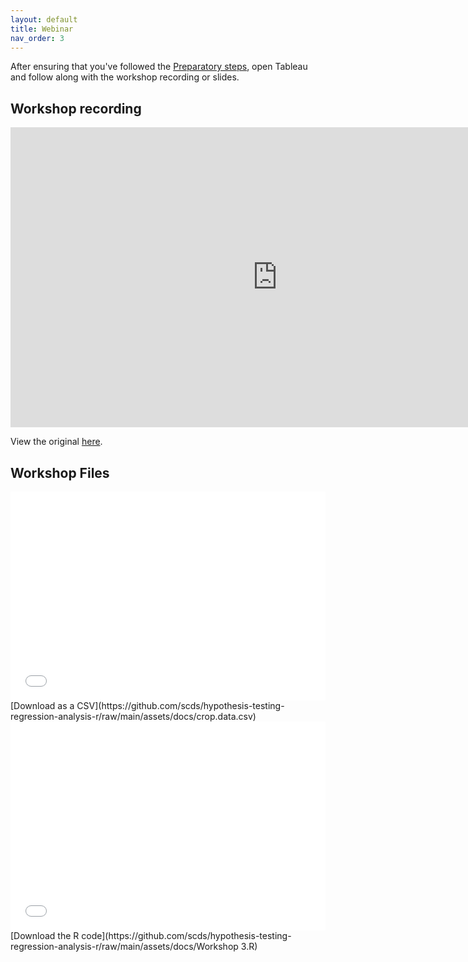 ```yaml
---
layout: default
title: Webinar
nav_order: 3
---
```


After ensuring that you've followed the [Preparatory steps](preparation), open Tableau and follow along with the workshop recording or slides. 

## Workshop recording

<iframe height="480" width="853" allowfullscreen frameborder=0 src="https://echo360.ca/media/79e2ba7b-531d-4e4f-b788-cbb765197458/public"></iframe>

View the original [here](https://echo360.ca/media/79e2ba7b-531d-4e4f-b788-cbb765197458/public).


## Workshop Files 

<div style="position:relative;padding-top:66.25%;">
<iframe src="//docs.google.com/viewer?url=https://github.com/scds/hypothesis-testing-regression-analysis-r/raw/main/assets/docs/crop.data.csv?dl=0&hl=en_US&embedded=true" class="gde-frame" style="position:absolute;top:0;left:0;width:100%;height:100%;border:none;" scrolling="no"></iframe>
</div>
[Download as a CSV](https://github.com/scds/hypothesis-testing-regression-analysis-r/raw/main/assets/docs/crop.data.csv)
<br>

<div style="position:relative;padding-top:66.25%;">
<iframe src="//docs.google.com/viewer?url=https://github.com/scds/hypothesis-testing-regression-analysis-r/raw/main/assets/docs/Workshop 3.R?dl=0&hl=en_US&embedded=true" class="gde-frame" style="position:absolute;top:0;left:0;width:100%;height:100%;border:none;" scrolling="no"></iframe>
</div>
[Download the R code](https://github.com/scds/hypothesis-testing-regression-analysis-r/raw/main/assets/docs/Workshop 3.R)
